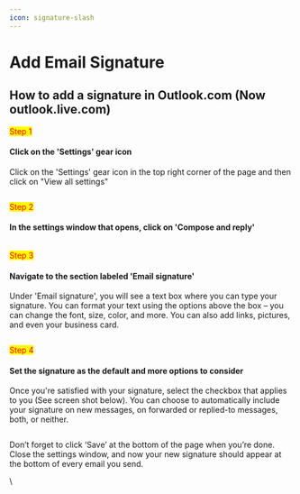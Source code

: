 ```yaml
---
icon: signature-slash
---
```


# Add Email Signature

## How to add a signature in Outlook.com (Now outlook.live.com)

<mark style="color:red;">Step 1</mark>

#### Click on the 'Settings' gear icon

Click on the 'Settings' gear icon in the top right corner of the page and then click on "View all settings"

<figure><img src="https://www.wisestamp.com/wp-content/uploads/2024/07/how-to-add-signatures-on-outlook-com-1.webp" alt=""><figcaption></figcaption></figure>

<mark style="color:red;">Step 2</mark>

#### In the settings window that opens, click on 'Compose and reply'

<figure><img src="https://www.wisestamp.com/wp-content/uploads/2024/04/step2-compose-and-reply-1.webp" alt=""><figcaption></figcaption></figure>



<mark style="color:red;">Step 3</mark>

#### Navigate to the section labeled 'Email signature'

Under 'Email signature', you will see a text box where you can type your signature. You can format your text using the options above the box – you can change the font, size, color, and more. You can also add links, pictures, and even your business card.

<figure><img src="https://www.wisestamp.com/wp-content/uploads/2024/04/step-4-edit-your-signature-1.webp" alt=""><figcaption></figcaption></figure>

<mark style="color:red;">Step 4</mark>

#### Set the signature as the default and more options to consider

Once you're satisfied with your signature, select the checkbox that applies to you (See screen shot below). You can choose to automatically include your signature on new messages, on forwarded or replied-to messages, both, or neither.

<figure><img src="https://www.wisestamp.com/wp-content/uploads/2024/04/step-4-edit-your-signature-1-1.webp" alt=""><figcaption></figcaption></figure>

Don’t forget to click ‘Save’ at the bottom of the page when you’re done. Close the settings window, and now your new signature should appear at the bottom of every email you send.

\
